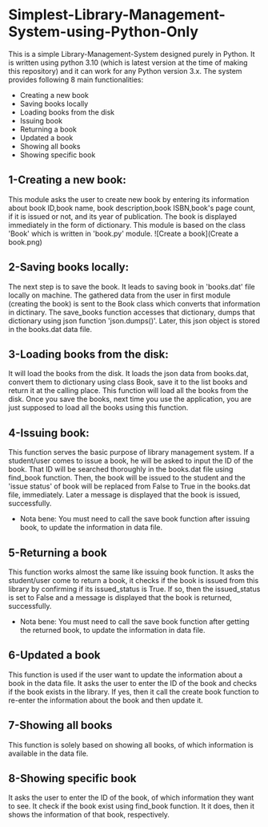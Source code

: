 # Simplest-Library-Management-System-using-Python-Only

This is a simple Library-Management-System designed purely in Python. It is written using python 3.10 (which is latest version at the time of making this repository) and it can work for any Python version 3.x. The system provides following 8 main functionalities:
* Creating a new book
* Saving books locally
* Loading books from the disk
* Issuing book
* Returning a book
* Updated a book
* Showing all books
* Showing specific book

## 1-Creating a new book:
This module asks the user to create new book by entering its information about book ID,book name, book description,book ISBN,book's page count, if it is issued or not, and its year of publication. The book is displayed immediately in the form of dictionary. This module is based on the class 'Book' which is written in 'book.py' module. 
![Create a book](Create a book.png)

## 2-Saving books locally:
The next step is to save the book. It leads to saving book in 'books.dat' file locally on machine. The gathered data from the user in first module (creating the book) is sent to the Book class which converts that information in dictinary. The save_books function accesses that dictionary, dumps that dictionary using json function 'json.dumps()'. Later, this json object is stored in the books.dat data file.

## 3-Loading books from the disk:
It will load the books from the disk. It loads the json data from books.dat, convert them to dictionary using class Book, save it to the list books and return it at the calling place. This function will load all the books from the disk. Once you save the books, next time you use the application, you are just supposed to load all the books using this function.

## 4-Issuing book:
This function serves the basic purpose of library management system. If a student/user comes to issue a book, he will be asked to input the ID of the book. That ID will be searched thoroughly in the books.dat file using find_book function. Then, the book will be issued to the student and the 'issue status' of book will be replaced from False to True in the books.dat file, immediately. Later a message is displayed that the book is issued, successfully.
* Nota bene: You must need to call the save book function after issuing book, to update the information in data file.

## 5-Returning a book
This function works almost the same like issuing book function. It asks the student/user come to return a book, it checks if the book is issued from this library by confirming if its issued_status is True. If so, then the issued_status is set to False and a message is displayed that the book is returned, successfully.
* Nota bene: You must need to call the save book function after getting the returned book, to update the information in data file.

## 6-Updated a book
This function is used if the user want to update the information about a book in the data file. It asks the user to enter the ID of the book and checks if the book exists in the library. If yes, then it call the create book function to re-enter the information about the book and then update it.

## 7-Showing all books
This function is solely based on showing all books, of which information is available in the data file.

## 8-Showing specific book
It asks the user to enter the ID of the book, of which information they want to see. It check if the book exist using find_book function. It it does, then it shows the information of that book, respectively.

 


